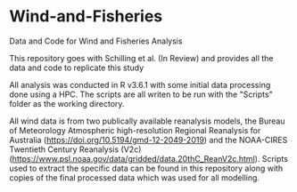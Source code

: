 # Wind-and-Fisheries
Data and Code for Wind and Fisheries Analysis

This repository goes with Schilling et al. (In Review) and provides all the data and code to replicate this study

All analysis was conducted in R v3.6.1 with some initial data processing done using a HPC. The scripts are all writen to be run with the "Scripts" folder as the working directory.

All wind data is from two publically available reanalysis models, the Bureau of Meteorology Atmospheric high-resolution Regional Reanalysis for Australia (https://doi.org/10.5194/gmd-12-2049-2019) and the NOAA-CIRES Twentieth Century Reanalysis (V2c) (https://www.psl.noaa.gov/data/gridded/data.20thC_ReanV2c.html). Scripts used to extract the specific data can be found in this repository along with copies of the final processed data which was used for all modelling.
